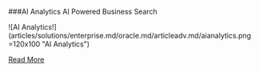 ###AI Analytics
AI Powered Business Search

![AI Analytics!] (articles/solutions/enterprise.md/oracle.md/articleadv.md/aianalytics.png =120x100 "AI Analytics")

<a href="/products/ai-analytics">Read More</a>